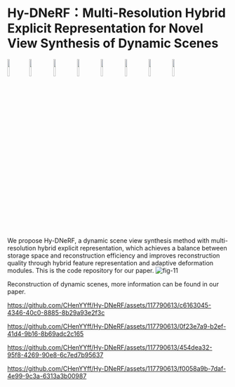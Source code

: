 # Hy-DNeRF：Multi-Resolution Hybrid Explicit Representation for Novel View Synthesis of Dynamic Scenes

<img src="https://github.com/CHenYYff/MVoxTi-DNeRF/assets/117790613/b43cdb60-966c-4829-b853-6bbd2e83cd88.gif" width="10%"/><img src="https://github.com/CHenYYff/MVoxTi-DNeRF/assets/117790613/469e5ad6-600f-4f22-bc4b-68c4aaeb64b3.gif" width="10%"/> <img src="https://github.com/CHenYYff/MVoxTi-DNeRF/assets/117790613/a7b807d7-e10a-4c78-8f96-a9daab4952cb.gif" width="10%"/> <img src="https://github.com/CHenYYff/MVoxTi-DNeRF/assets/117790613/442f3e84-3426-4aef-af13-528a4ac50bde.gif" width="10%"/> <img src="https://github.com/CHenYYff/MVoxTi-DNeRF/assets/117790613/e725423f-e075-4e9a-9b2d-10e03fa4c9e8.gif" width="10%"/> <img src="https://github.com/CHenYYff/MVoxTi-DNeRF/assets/117790613/1e2ac440-1e1e-409e-bb14-e564e0b3ccad.gif" width="10%"/> <img src="https://github.com/CHenYYff/MVoxTi-DNeRF/assets/117790613/1b42958f-2162-4412-9ca4-911ff4bcfbb4.gif" width="10%"/>  <img src="https://github.com/CHenYYff/MVoxTi-DNeRF/assets/117790613/cb1d67ce-ee0d-4a11-af26-d174357dec6d.gif" width="10%"/> 

We propose Hy-DNeRF, a dynamic scene view synthesis method with multi-resolution hybrid explicit representation, which achieves a balance between storage space and reconstruction efficiency and improves reconstruction quality through hybrid feature representation and adaptive deformation modules. This is the code repository for our paper.
![fig-11](https://github.com/CHenYYff/Hy-DNeRF/assets/117790613/a989fd43-be63-4984-ae66-238edec55604)

Reconstruction of dynamic scenes, more information can be found in our paper.

https://github.com/CHenYYff/Hy-DNeRF/assets/117790613/c6163045-4346-40c0-8885-8b29a93e2f3c

https://github.com/CHenYYff/Hy-DNeRF/assets/117790613/0f23e7a9-b2ef-41d4-9b16-8b69adc2c165

https://github.com/CHenYYff/Hy-DNeRF/assets/117790613/454dea32-95f8-4269-90e8-6c7ed7b95637

https://github.com/CHenYYff/Hy-DNeRF/assets/117790613/f0058a9b-7daf-4e99-9c3a-6313a3b00987


